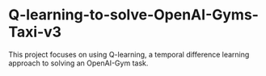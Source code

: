 # Q-learning-to-solve-OpenAI-Gyms-Taxi-v3
This project focuses on using Q-learning, a temporal difference learning approach to solving an OpenAI-Gym task.
